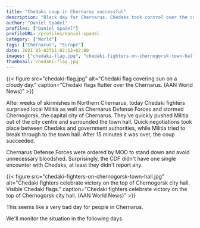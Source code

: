```yaml
---
title: "Chedaki coup in Chernarus successful"
description: "Black day for Chernarus. Chedaks took control over the capital and proclaimed new Chedaki republic."
author: "Daniel Spadel"
profiles: ["Daniel Spadel"]
profileURL: /profiles/daniel-spadel
category: ["World"]
tags: ["Chernarus", "Europe"]
date: 2021-05-02T11:02:13+02:00
images: ["chedaki-flag.jpg", "chedaki-fighters-on-chernogorsk-town-hall.jpg"]
thumbnail: chedaki-flag.jpg
---
```


{{< figure src="chedaki-flag.jpg" alt="Chedaki flag covering sun on a cloudy day." caption="Chedaki flags flutter over the Chernarus. (AAN World News)" >}}

After weeks of skirmishes in Northern Chernarus, today Chedaki fighters surprised local Militia as well as Chernarus Defense Forces and stormed Chernogorsk, the capital city of Chernarus. They've quickly pushed Militia out of the city centre and surrounded the town hall. Quick negotiations took place between Chedaks and government authorities, while Militia tried to break through to the town hall. After 15 minutes it was over, the coup succeeded.

Chernarus Defense Forces were ordered by MOD to stand down and avoid unnecessary bloodshed. Surprisingly, the CDF didn't have one single encounter with Chedaks, at least they didn't report any.

{{< figure src="chedaki-fighters-on-chernogorsk-town-hall.jpg" alt="Chedaki fighters celebrate victory on the top of Chernogorsk city hall. Visible Chedaki flags." caption="Chedaki fighters celebrate victory on the top of Chernogorsk city hall. (AAN World News)" >}}

This seems like a very bad day for people in Chernarus.

We'll monitor the situation in the following days.
